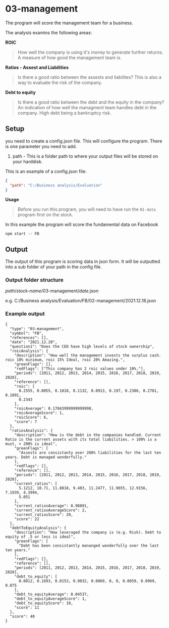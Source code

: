 # 03-management

The program will score the management team for a business.

<p>The analysis examins the following areas:</p>

**ROIC**

> How well the company is using it's money to generate further returns. A measure of how good the management team is.<br>

**Ratios - Assest and Liabilities**

> Is there a good ratio between the assests and liabilites? This is also a way to evaluate the risk of the company.<br>

**Debt to equity**

> Is there a good ratio between the debt and the equity in the company? An indication of how well the managment team handles debt in the company. High debt being a bankruptcy risk.

## Setup

you need to create a config.json file. This will configure the program.
There is one parameter you need to add.

1. path - This is a folder path to where your output files will be stored on your harddisk.

This is an example of a config.json file:

```json
{
  "path": "C:/Business analysis/Evaluation"
}
```

**Usage**

> Before you run this program, you will need to have run the `01-data` program first on the stock.

In this example the program will score the fundamental data on Facebook

`npm start -- FB`

## Output

The output of this program is scoring data in json form. It will be outputted into a sub folder of your path in the config file.

### Output folder structure

_path_/_stock-name_/03-management/_date_.json

e.g.
C:/Business analysis/Evaluation/FB/02-management/2021.12.18.json

### Example output

```
{
  "type": "03-management",
  "symbol": "FB",
  "references": [],
  "date": "2021.12.20",
  "question1": "Does the CEO have high levels of stock ownership",
  "roicAnalysis": {
    "description": "How well the management invests the surplus cash. roic 10% minimum, roic 15% Ideal, roic 20% Amazing.",
    "greenFlags": [],
    "redFlags": ["This company has 2 roic values under 10%."],
    "periods": [2011, 2012, 2013, 2014, 2015, 2016, 2017, 2018, 2019, 2020],
    "reference": [],
    "roic": [
      0.2555, 0.0055, 0.1018, 0.1132, 0.0913, 0.197, 0.2386, 0.2781, 0.1891,
      0.2343
    ],
    "roicAverage": 0.17043999999999998,
    "roicAverageScore": 1,
    "roicScore": 6,
    "score": 7
  },
  "ratiosAnalysis": {
    "description": "How is the debt in the companies handled. Current Ratio is the current assets with its total liabilities. > 100% is a must, > 200% is ideal",
    "greenFlags": [
      "Assests are consistanty over 200% liabilities for the last ten years. Debt is managed wonderfully."
    ],
    "redFlags": [],
    "reference": [],
    "periods": [2011, 2012, 2013, 2014, 2015, 2016, 2017, 2018, 2019, 2020],
    "current_ratios": [
      5.1212, 10.71, 11.8818, 9.403, 11.2477, 11.9655, 12.9156, 7.1939, 4.3994,
      5.051
    ],
    "current_ratiosAverage": 8.98891,
    "current_ratiosAverageScore": 2,
    "current_ratiosScore": 20,
    "score": 22
  },
  "debtToEquityAnalysis": {
    "description": "How leveraged the company is (e.g. Risk). Debt to equity of .5 or less is ideal",
    "greenFlags": [
      "Debt has been consistantly mananged wonderfully over the last ten years."
    ],
    "redFlags": [],
    "reference": [],
    "periods": [2011, 2012, 2013, 2014, 2015, 2016, 2017, 2018, 2019, 2020],
    "debt_to_equity": [
      0.0812, 0.1693, 0.0153, 0.0032, 0.0069, 0, 0, 0.0059, 0.0969, 0.075
    ],
    "debt_to_equityAverage": 0.04537,
    "debt_to_equityAverageScore": 1,
    "debt_to_equityScore": 10,
    "score": 11
  },
  "score": 40
}
```
